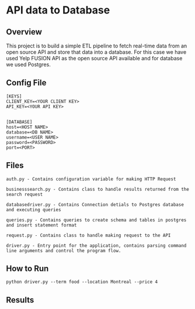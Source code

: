 # API data to Database
## Overview 
This project is to build a simple ETL pipeline to fetch real-time data from an open source API and store that data into a database. For this case we have used Yelp FUSION API as the open source API available and for database we used Postgres. 

## Config File
```
[KEYS]
CLIENT_KEY=<YOUR CLIENT KEY>
API_KEY=<YOUR API KEY>


[DATABASE]
host=<HOST NAME>
database=<DB NAME>
username=<USER NAME>
password=<PASSWORD>
port=<PORT>

```


## Files
```
auth.py - Contains configuration variable for making HTTP Request

businesssearch.py - Contains class to handle results returned from the search request

databasedriver.py - Contains Connection detials to Postgres database and executing queries

queries.py - Contains queries to create schema and tables in postgres and insert statement format

request.py - Contains class to handle making request to the API

driver.py - Entry point for the application, contains parsing command line arguments and control the program flow.
```

## How to Run
`python driver.py --term food --location Montreal --price 4` 


## Results
<!-- ![RESULTS](https://github.com/san089/Udacity-Data-Engineering-Projects/blob/master/Data_Api_to_Postgres/Results.PNG) -->
